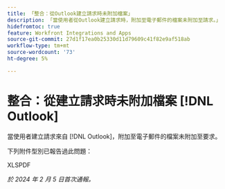 ```yaml
---
title: 「整合：從Outlook建立請求時未附加檔案」
description: 「當使用者從Outlook建立請求時，附加至電子郵件的檔案未附加至請求。」
hidefromtoc: true
feature: Workfront Integrations and Apps
source-git-commit: 27d1f17ea0b25330d11d79609c41f82e9af518ab
workflow-type: tm+mt
source-wordcount: '73'
ht-degree: 5%

---
```



# 整合：從建立請求時未附加檔案 [!DNL Outlook]

當使用者建立請求來自 [!DNL Outlook]，附加至電子郵件的檔案未附加至要求。

下列附件型別已報告過此問題：

XLSPDF

_於 2024 年 2 月 5 日首次通報。_
